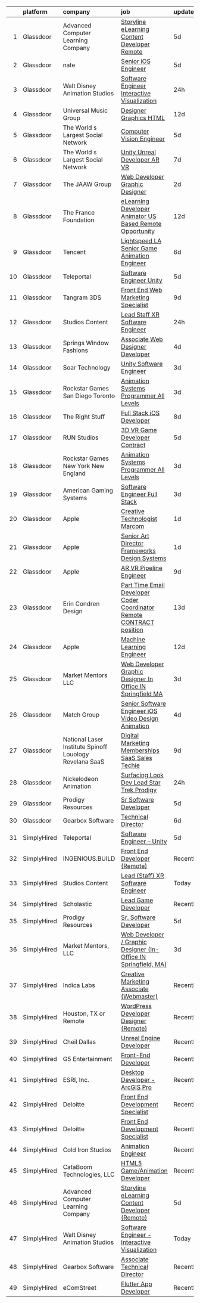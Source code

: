 

|    | platform    | company                                                     | job                                                                                                                                                                                                                                                                                                                                                                                                                                                                                                                                                                                                                                                                                                                                                                                                                                                                                                                                                                                                                                                                                                                                                                                                                                                                                                                                   | update_time   | location                      |
|---:|:------------|:------------------------------------------------------------|:--------------------------------------------------------------------------------------------------------------------------------------------------------------------------------------------------------------------------------------------------------------------------------------------------------------------------------------------------------------------------------------------------------------------------------------------------------------------------------------------------------------------------------------------------------------------------------------------------------------------------------------------------------------------------------------------------------------------------------------------------------------------------------------------------------------------------------------------------------------------------------------------------------------------------------------------------------------------------------------------------------------------------------------------------------------------------------------------------------------------------------------------------------------------------------------------------------------------------------------------------------------------------------------------------------------------------------------|:--------------|:------------------------------|
|  1 | Glassdoor   | Advanced Computer Learning Company                          | [Storyline eLearning Content Developer  Remote ](https://www.glassdoor.com/partner/jobListing.htm?pos=113&ao=1136043&s=58&guid=00000182c458c5d081b8b4cdce3c9d95&src=GD_JOB_AD&t=SR&vt=w&ea=1&cs=1_2e94e08c&cb=1661151528748&jobListingId=1008074375383&jrtk=3-0-1gb25hhfqk6de801-1gb25hhgag4d9800-b42f97e8e2d8995c-)                                                                                                                                                                                                                                                                                                                                                                                                                                                                                                                                                                                                                                                                                                                                                                                                                                                                                                                                                                                                                  | 5d            | Remote                        |
|  2 | Glassdoor   | nate                                                        | [Senior iOS Engineer](https://www.glassdoor.com/partner/jobListing.htm?pos=112&ao=1110586&s=58&guid=00000182c458c5d081b8b4cdce3c9d95&src=GD_JOB_AD&t=SR&vt=w&cs=1_5bc3aa5f&cb=1661151528748&jobListingId=1008073833461&cpc=654405A9B1E0A9F5&jrtk=3-0-1gb25hhfqk6de801-1gb25hhgag4d9800-5dbe72d6fb6f2f4e--6NYlbfkN0DG4ntHtB_rMsnfhgmnSvK2brktLme1L4SiDeJjQ-izrVOLqRJ5-yjEhSyAj73O13S_IEOR7_PpnZ1e9cbbFP_5wshXXgtt6wNnZoBp2bHKihElJnQhLIIPaoZ2uSm6xtLUVcboDtpKHpUF17fSbSnsrbXW44tVXZPoaPd9k3cXxXsOArOVrq63U6-08Bg1Wgco4n6oaUm-EAeBm2qMcx09S0Z5GklOWrjccxXmW_GpEtZaWD5tj5_hgUFiWiPTRKd8-crNz62nnoIPm_WhwtbcLKBJUDS-KY4lU8NWYl4i3qci124hm2xWYiGPDeqm0s8RIdGSCRt5udKCfjIwrz70RmxOQIwgUujHI-7lOuMCbrnw7c9gJWvN8ynluEWIjYxqrvpXSDar6lIYWM4Jy_SnSTKWlrxHQGpkMqm6nOwUI_CWuzKDOPVPWNMWRukt_5w5o_zH3uThkVSZPkYBWvd_J-t8JuhWF7fSk6heuiMb2yZDZ9-lACHIgOBSf1hk2HNDuUVu_OZX04PzV4nLcQn4E6UdqQOo918D_7roZBv_CurZ9ndGEhkOhYuP4pXyySfEuGufr3WBgxwx7_v8Dsot-In45vSRlod-S8YLWY00zqywh4c7pEi9DnnQgEv7tytIhAvrPVjgtzFQXusPJ3Eqs7vTJ5hzKIrVqcW1RHo6q7IEjVCC5Lkm4lS7WySuYSJitZ1467ucP2I8cwW8os02A6Cs8s6gzgxLmdOotsvKlg1Z4wxubHP0C8vUzEIf1SfGrkvC4hsE5mXvhaKM4n3mKDJwGk1q_kfY9mihTvfdbEYLDZif_3MDDd46r6OXaUr4hAulVxgJeF_CE2ZJDnGltbjOfrgZXd6fdWUGBDc2PI-f4de-JpoQYonRl0gQZjfsKCopyvlfAO2R9nR9SoE4d2o-p3wIegPucDUAdhgq7mbXpayLXlCoyfAuGAUYSjUh758jxz4SXQ%3D%3D) | 5d            | New York, NY                  |
|  3 | Glassdoor   | Walt Disney Animation Studios                               | [Software Engineer   Interactive Visualization](https://www.glassdoor.com/partner/jobListing.htm?pos=106&ao=1110586&s=58&guid=00000182c458c5d081b8b4cdce3c9d95&src=GD_JOB_AD&t=SR&vt=w&cs=1_f8f71787&cb=1661151528747&jobListingId=1008084142378&cpc=39A4E8CE329AB187&jrtk=3-0-1gb25hhfqk6de801-1gb25hhgag4d9800-7924f640731df901--6NYlbfkN0DAFTyt7pbDCC2JPO79CSdi1dIb81yjczP5qsKcZIxgiYm3-7g-689UM0rgypL64cqe_oj2KYsq9_pydfTa8Yt7RVwtWLbpmDBQU_l8tmpB5WmMU66NNvonKVJFK7oncfv9yUxXLP7ioOisKwIcGCXpyvzMfQ8mq737s0qmkDLeYZ3YLB0w_qpch-_3Phkobhvux6NuzhM_drTH3-DrFaurWFTEcaNZeT_IEB8Rn7jM_aqmLa1ng7Qm616v0L2fby6DOXpwDbeTvTuklJWc-lXtEB1fEmRepAJ0m1qNDN6UerJqy0StJTI36oN0EnSUaBcYMROlDv_fHGRJu7nTMwgUDz-XNSXYimfAyvMkcf_qhWZxuWwp55dkoSuF4CRj_1f4dUAGLs4oZXwts7CSALzcz2tvkSQzbfTJFrnTR2UCQvkuT7Pd8aqZuMPuIVITqV8%3D)                                                                                                                                                                                                                                                                                                                                                                                                                                                                                                                     | 24h           | Burbank, CA                   |
|  4 | Glassdoor   | Universal Music Group                                       | [Designer  Graphics   HTML](https://www.glassdoor.com/partner/jobListing.htm?pos=117&ao=1136043&s=58&guid=00000182c458c5d081b8b4cdce3c9d95&src=GD_JOB_AD&t=SR&vt=w&cs=1_ad2d4ddd&cb=1661151528748&jobListingId=1008063537685&jrtk=3-0-1gb25hhfqk6de801-1gb25hhgag4d9800-5bd67f65fa4856ab-)                                                                                                                                                                                                                                                                                                                                                                                                                                                                                                                                                                                                                                                                                                                                                                                                                                                                                                                                                                                                                                            | 12d           | Santa Monica, CA              |
|  5 | Glassdoor   | The World s Largest Social Network                          | [Computer Vision Engineer](https://www.glassdoor.com/partner/jobListing.htm?pos=107&ao=1110586&s=58&guid=00000182c458c5d081b8b4cdce3c9d95&src=GD_JOB_AD&t=SR&vt=w&ea=1&cs=1_deb11800&cb=1661151528747&jobListingId=1008075260622&cpc=6A22310A23505C64&jrtk=3-0-1gb25hhfqk6de801-1gb25hhgag4d9800-35c8dcc64f80e154--6NYlbfkN0DSgjPPcnEdvoK3uuxfISLALE6pB1FR7YSHOr_tSg5_QGIhoz_2VqUepdcKLBLI_zT-ByUZ7jUfNzxKmhUpoUNX_46a0P5eSJtFIKqmBxE2EUZWXuXIw_QgpOkukgLUflKYrCxeIMOLksSSMqbnyASmenJYhoRn4pFp-hnkcwA5_yroqHfnV4cY6ToiTi954KfUjMvXaoWp6XomPKcIyI29d4OEcjLCgPBtLcu8U5Xi1R1-hhr79ayx2_Mx0q1eRQ7p7PHn31DzIAOiWJHCoTwLjQFkcVoKWiMWq2eEsnL1Ok7JHFxC5v4G_VFpEBX85Y1dFxmXRQsC9SUriArclfcxhvZNsZcaHsgsJ69yDyZ_FYTaFOJAJhYm6HD0fL7O1V_cYBj_ox_cPPu8DQsJMwb9uIzs04VUOyT87tx8EQCW9Jq6tIOABe8JRjAaoJdBQKmXOo6Ll8a9peJqrFlB9FsuiCu1cfTrZlgAYsFhTqjp7iBfoDwfFwyYwGWx7Kxs0X46vROw8ftwPHqaZB2ye62W6S4i1kyQY1-bD5s0SUjUIbgJRVtC93SV0Y2wETS1ucuFGpemg1LV4PogmCACQkww)                                                                                                                                                                                                                                                                                                                                                                                   | 5d            | San Diego, CA                 |
|  6 | Glassdoor   | The World s Largest Social Network                          | [Unity Unreal Developer  AR VR ](https://www.glassdoor.com/partner/jobListing.htm?pos=108&ao=1110586&s=58&guid=00000182c458c5d081b8b4cdce3c9d95&src=GD_JOB_AD&t=SR&vt=w&ea=1&cs=1_e636c074&cb=1661151528748&jobListingId=1008071050775&cpc=7F6F94E2229B3AB5&jrtk=3-0-1gb25hhfqk6de801-1gb25hhgag4d9800-9f5628d9cfebf43d--6NYlbfkN0DSgjPPcnEdvoK3uuxfISLALE6pB1FR7YSHOr_tSg5_QGIhoz_2VqUepdcKLBLI_zSqSDsEJmP93KJyLow8fDRmDK97hPZUxVdRhY-RLzI6mplnG6kSbsrJNsU5J8SjuffQnYSaMvAlm31fMrPRABnGmUCUYZHZPacmbq2u4wbqlNmS-Yw8yCi6M08plgOXvlA1dqiPYQRc8_YLTINjvG_3zXqZPBfko5PQ0rq0ai-pCKlnQ6E1bFOI69tbIcmtwaiyAtBTy7fQCeb5w6V412vtjR_wrcPFHoZaMz-u31UjPYBx2tvVB_jp8KO8pqcBDDF8sEkt9ukRQjrpe9_FX-FzdN8WrJGeSdX18hzm_WXixERbJL828uFgR1Npb1be4bAdkKvmUrAkDZr3XAFoA7bIc9aZW4EhOCi5_E614zG71dQ64PtWSFCtiqbwxlI0xyljlne1DOcOmUO-Lgyu5-5Bag7N0GJLGlsOL9OuBUmM01uJZGtbI6tnn1VcdEyxsPyMxPpOX14FnDfCBwYO6SPPj3NbIzp8MwEn0nqcLlm-IU4Fsm5PkU6jSn2qz72gXxiJsmj43wvXDEy_ieBO_gii)                                                                                                                                                                                                                                                                                                                                                                             | 7d            | Sausalito, CA                 |
|  7 | Glassdoor   | The JAAW Group                                              | [Web Developer Graphic Designer](https://www.glassdoor.com/partner/jobListing.htm?pos=116&ao=1136043&s=58&guid=00000182c458c5d081b8b4cdce3c9d95&src=GD_JOB_AD&t=SR&vt=w&ea=1&cs=1_20931e75&cb=1661151528748&jobListingId=1008080633516&jrtk=3-0-1gb25hhfqk6de801-1gb25hhgag4d9800-5abbcc4b1884925f-)                                                                                                                                                                                                                                                                                                                                                                                                                                                                                                                                                                                                                                                                                                                                                                                                                                                                                                                                                                                                                                  | 2d            | Cottonwood Heights, UT        |
|  8 | Glassdoor   | The France Foundation                                       | [eLearning Developer  Animator  US Based Remote Opportunity ](https://www.glassdoor.com/partner/jobListing.htm?pos=111&ao=1110586&s=58&guid=00000182c458c5d081b8b4cdce3c9d95&src=GD_JOB_AD&t=SR&vt=w&cs=1_3077c4a2&cb=1661151528748&jobListingId=1008062645457&cpc=6FC5BA77C9A4CD78&jrtk=3-0-1gb25hhfqk6de801-1gb25hhgag4d9800-5887e3616b4b6862--6NYlbfkN0D0ff9e8Lfwlpl5zGbQmpn59AL71QmFd7VKOAnfyjZzp5sdngV8WPgYe0dov1m7Y2n8pOoBRAJrOcRnWPtQR_ti1DqJN4xyBYi2DAKHCVDSBjDiLX9dpw3WLZc4Sr9yBo5NEXK2bRwoc_PngN01uTLSSRxKGqUFNRPS0ikkcOqEl2hiqnv3PYKSC650u1vi41WFv3h8vr_xvR2CRqr-uTD5rVTPuNOx0mNm0ZEtwBbKS5r-gAlwaSTrnvTHkYfPfTlTcUGN6eNyYPdeaA3XahwtYFZyrnA_5KvWwRWue5LMzEIZagWuxAaMm0WClbEbjnrmFGsW2LO7uITLySQbCAwDBxSm81Kd0KBjxAqfDm5gRuGHbxVELxEMX2HNvybbFAY8o0DOUZw4CmjvYDWE_CHx1mGRxTYH0nVsNIYXhHD_-i8u_-BzRn9CK0eJtD7CPttN0REX9y3O0aDDvX_yCFdON26Ob7FxAR0%3D)                                                                                                                                                                                                                                                                                                                                                                                                                                                                       | 12d           | Old Lyme, CT                  |
|  9 | Glassdoor   | Tencent                                                     | [Lightspeed LA   Senior Game Animation Engineer](https://www.glassdoor.com/partner/jobListing.htm?pos=118&ao=1136043&s=58&guid=00000182c458c5d081b8b4cdce3c9d95&src=GD_JOB_AD&t=SR&vt=w&cs=1_dd23585b&cb=1661151528748&jobListingId=1008072445587&jrtk=3-0-1gb25hhfqk6de801-1gb25hhgag4d9800-68f2402b1d8376c0-)                                                                                                                                                                                                                                                                                                                                                                                                                                                                                                                                                                                                                                                                                                                                                                                                                                                                                                                                                                                                                       | 6d            | Irvine, CA                    |
| 10 | Glassdoor   | Teleportal                                                  | [Software Engineer   Unity](https://www.glassdoor.com/partner/jobListing.htm?pos=105&ao=1110586&s=58&guid=00000182c458c5d081b8b4cdce3c9d95&src=GD_JOB_AD&t=SR&vt=w&ea=1&cs=1_d60f78d6&cb=1661151528747&jobListingId=1008075046577&cpc=FF950A86FEA5DF54&jrtk=3-0-1gb25hhfqk6de801-1gb25hhgag4d9800-a2586b8f60e5c255--6NYlbfkN0AntC0C-TCVph3zu4OMPCfnQ-MMa4QglcNogR1ub3Tc_pVtaDijIQNGqjZUjoXo2yKwu64KD8-YtFIR2I8kkqCbL07rpeOqxyEMXIKB1ZwOfsl0Q6IfIhQNenE7zHvKHruNGpl76kDxluITjcBqrRgn64vIx2FQD8vXwu5Xm23Gx3RzCIfCAb9mVGdhDJfdG4HgAPPXPnewgSfUZVQ3tw41Y6kdmfy4acTYVrDGqJJDqdQaCBtelO3t8e6ZFCXQ1H-Ykb-lTGyFhvwfPJBclHgPtbzDgo2X24nvZUd4tg6d-bnH4V0gebcn6XYk-iVu2TTYO1VgNJBytbeXS9QhSsPrIcmPpJY7QOSwFNRpMRVjEAK6xWbWkhlXusbntpByFbkc8ePvfidlEpwurxj-rvo-ZIHWx26Lgg09R9bzXWcOX4heHkmBX8Y7eckFzq5Ykx2in5eFM7cszSG7jTEnrbWnKCEmHui5YSgVJzdEPZT6WgMcmzMac5zPWLLjoggpVxuFgYCvHLHQyg%3D%3D)                                                                                                                                                                                                                                                                                                                                                                                                                                                      | 5d            | Culver City, CA               |
| 11 | Glassdoor   | Tangram 3DS                                                 | [Front End Web   Marketing Specialist](https://www.glassdoor.com/partner/jobListing.htm?pos=128&ao=1136043&s=58&guid=00000182c458c5d081b8b4cdce3c9d95&src=GD_JOB_AD&t=SR&vt=w&ea=1&cs=1_02da0109&cb=1661151528749&jobListingId=1008068902493&jrtk=3-0-1gb25hhfqk6de801-1gb25hhgag4d9800-0eb4f8e6b35c93b6-)                                                                                                                                                                                                                                                                                                                                                                                                                                                                                                                                                                                                                                                                                                                                                                                                                                                                                                                                                                                                                            | 9d            | Kittery, ME                   |
| 12 | Glassdoor   | Studios Content                                             | [Lead  Staff  XR Software Engineer](https://www.glassdoor.com/partner/jobListing.htm?pos=110&ao=1110586&s=58&guid=00000182c458c5d081b8b4cdce3c9d95&src=GD_JOB_AD&t=SR&vt=w&cs=1_1aef36ab&cb=1661151528748&jobListingId=1008084142322&cpc=F583A5AE0DDDFE3A&jrtk=3-0-1gb25hhfqk6de801-1gb25hhgag4d9800-52da17fde8def50e--6NYlbfkN0DAFTyt7pbDCC2JPO79CSdi1dIb81yjczP5qsKcZIxgiYm3-7g-689UM0rgypL64cqe_oj2KYsq9yQ42C_6Oqk-vvcsFRLPb8XJYqL8oZMsjjVg0BntxMODKJS6A1seYf_d8EpsNbB6kHhyEOHJ6U5H9SlVlgM019H8VqOoQx5xmOgtJYCx2b3T93jO4KxapzQZ9mTz4VshIXEbMCrrEE4EDE9mimg0UWGdDbL4vgGmEZIzSzla9-OyUaq3NXlpzmnaP4u_-3fITZ97h7pQXaFpFx_xYPUWy2mwJWLGAk44l7WCzd2HRkEx1NiltbUUfMietwvyUZQ_QphOq0RWtCWBS8xlKagwPhD_Icuu7KdeTfHjNMIc_ZP8mg3PzLEXMHh0FfsCpZM1iBeZdtqIto7-yz_Sl5XqI-7xi4c3r7Bk4HMDwZXqONLt0ZD35X6Mz3s%3D)                                                                                                                                                                                                                                                                                                                                                                                                                                                                                                                                 | 24h           | Glendale, CA                  |
| 13 | Glassdoor   | Springs Window Fashions                                     | [Associate Web Designer Developer](https://www.glassdoor.com/partner/jobListing.htm?pos=127&ao=1136043&s=58&guid=00000182c458c5d081b8b4cdce3c9d95&src=GD_JOB_AD&t=SR&vt=w&cs=1_6dd22ffc&cb=1661151528749&jobListingId=1008077258719&jrtk=3-0-1gb25hhfqk6de801-1gb25hhgag4d9800-0a243721428c9c11-)                                                                                                                                                                                                                                                                                                                                                                                                                                                                                                                                                                                                                                                                                                                                                                                                                                                                                                                                                                                                                                     | 4d            | Middleton, WI                 |
| 14 | Glassdoor   | Soar Technology                                             | [Unity Software Engineer](https://www.glassdoor.com/partner/jobListing.htm?pos=123&ao=1136043&s=58&guid=00000182c458c5d081b8b4cdce3c9d95&src=GD_JOB_AD&t=SR&vt=w&ea=1&cs=1_67351c2e&cb=1661151528749&jobListingId=1008078422304&jrtk=3-0-1gb25hhfqk6de801-1gb25hhgag4d9800-f0cf33134b4aa830-)                                                                                                                                                                                                                                                                                                                                                                                                                                                                                                                                                                                                                                                                                                                                                                                                                                                                                                                                                                                                                                         | 3d            | Orlando, FL                   |
| 15 | Glassdoor   | Rockstar Games San Diego   Toronto                          | [Animation Systems Programmer  All Levels ](https://www.glassdoor.com/partner/jobListing.htm?pos=124&ao=1136043&s=58&guid=00000182c458c5d081b8b4cdce3c9d95&src=GD_JOB_AD&t=SR&vt=w&cs=1_066c82be&cb=1661151528749&jobListingId=1008080153314&jrtk=3-0-1gb25hhfqk6de801-1gb25hhgag4d9800-ae29f56d685559e8-)                                                                                                                                                                                                                                                                                                                                                                                                                                                                                                                                                                                                                                                                                                                                                                                                                                                                                                                                                                                                                            | 3d            | Carlsbad, CA                  |
| 16 | Glassdoor   | The Right Stuff                                             | [Full Stack iOS Developer](https://www.glassdoor.com/partner/jobListing.htm?pos=102&ao=1110586&s=58&guid=00000182c458c5d081b8b4cdce3c9d95&src=GD_JOB_AD&t=SR&vt=w&ea=1&cs=1_00aeca57&cb=1661151528747&jobListingId=1008069859380&cpc=AB75CEC7054B3AF3&jrtk=3-0-1gb25hhfqk6de801-1gb25hhgag4d9800-70d51e4943cd058f--6NYlbfkN0CHpSnjIPxMtekS58WZl5Olhjo2iWL5RjE_Boe0ccr3FtkVqT9ttgfNyRfZO5uZw7IzCNeF8qmY9v3T-JBYfuZm0YRRc-K4X5ffRQGyhJ7ZQn-1-dDAip-8gCrZabxwYuxn5Rp-t6tXt1UvBYZwl2h5gvC6FDh_tC-3QRtH7KrU7hX8KJJnZPMyrN6imKk9DVJcLQ3Wx2tFxgiNgz2vGPJ18kxRnm_fTQZBMCRJVm_qfW5pU9-sOtiWYBilVQlAAoYu5EHDdhoo3iQklFvkmNMi_bJcxKbhYN-nGSYKgZjRgimxESXsDtiGi-ERXZm5-vz9_a1o2XwjQBTFtU8Jps6NaqLoUvy5RpU2CYTzoCVnDwVqodCx0tUjPkSxgLZ-zFFGouEyYVWbfkjECwMcIBywxQ3B4HF3Qm5VZENAhMOMp15RyFbSUCCfWMzwvQC1yuSmSgkluhJeCRK4_erq77GHv5YHeMEvhfkNClL6tDbgxQ-tYvvc3ctlfYPZs8deCHzrBd5b1Fi87Q%3D%3D)                                                                                                                                                                                                                                                                                                                                                                                                                                                       | 8d            | Brea, CA                      |
| 17 | Glassdoor   | RUN Studios                                                 | [3D VR Game Developer  Contract ](https://www.glassdoor.com/partner/jobListing.htm?pos=114&ao=1136043&s=58&guid=00000182c458c5d081b8b4cdce3c9d95&src=GD_JOB_AD&t=SR&vt=w&cs=1_f8d7c519&cb=1661151528748&jobListingId=1008074804265&jrtk=3-0-1gb25hhfqk6de801-1gb25hhgag4d9800-a2ad1323dc23439e-)                                                                                                                                                                                                                                                                                                                                                                                                                                                                                                                                                                                                                                                                                                                                                                                                                                                                                                                                                                                                                                      | 5d            | New York, NY                  |
| 18 | Glassdoor   | Rockstar Games New York   New England                       | [Animation Systems Programmer  All Levels ](https://www.glassdoor.com/partner/jobListing.htm?pos=126&ao=1136043&s=58&guid=00000182c458c5d081b8b4cdce3c9d95&src=GD_JOB_AD&t=SR&vt=w&cs=1_403cface&cb=1661151528749&jobListingId=1008079538373&jrtk=3-0-1gb25hhfqk6de801-1gb25hhgag4d9800-da818aa6d1714b90-)                                                                                                                                                                                                                                                                                                                                                                                                                                                                                                                                                                                                                                                                                                                                                                                                                                                                                                                                                                                                                            | 3d            | Manhattan                     |
| 19 | Glassdoor   | American Gaming Systems                                     | [Software Engineer  Full Stack](https://www.glassdoor.com/partner/jobListing.htm?pos=129&ao=1136043&s=58&guid=00000182c458c5d081b8b4cdce3c9d95&src=GD_JOB_AD&t=SR&vt=w&ea=1&cs=1_fb9a5341&cb=1661151528749&jobListingId=1008079007429&jrtk=3-0-1gb25hhfqk6de801-1gb25hhgag4d9800-098c553b807bb6b9-)                                                                                                                                                                                                                                                                                                                                                                                                                                                                                                                                                                                                                                                                                                                                                                                                                                                                                                                                                                                                                                   | 3d            | Atlanta, GA                   |
| 20 | Glassdoor   | Apple                                                       | [Creative Technologist  Marcom](https://www.glassdoor.com/partner/jobListing.htm?pos=115&ao=1136043&s=58&guid=00000182c458c5d081b8b4cdce3c9d95&src=GD_JOB_AD&t=SR&vt=w&cs=1_100395ee&cb=1661151528748&jobListingId=1008083007694&jrtk=3-0-1gb25hhfqk6de801-1gb25hhgag4d9800-dbc3a7b0a0f122f1-)                                                                                                                                                                                                                                                                                                                                                                                                                                                                                                                                                                                                                                                                                                                                                                                                                                                                                                                                                                                                                                        | 1d            | Cupertino, CA                 |
| 21 | Glassdoor   | Apple                                                       | [Senior Art Director  Frameworks   Design Systems](https://www.glassdoor.com/partner/jobListing.htm?pos=125&ao=1136043&s=58&guid=00000182c458c5d081b8b4cdce3c9d95&src=GD_JOB_AD&t=SR&vt=w&cs=1_1617a5f2&cb=1661151528749&jobListingId=1008082441727&jrtk=3-0-1gb25hhfqk6de801-1gb25hhgag4d9800-95323ac837718063-)                                                                                                                                                                                                                                                                                                                                                                                                                                                                                                                                                                                                                                                                                                                                                                                                                                                                                                                                                                                                                     | 1d            | Cupertino, CA                 |
| 22 | Glassdoor   | Apple                                                       | [AR VR Pipeline Engineer](https://www.glassdoor.com/partner/jobListing.htm?pos=109&ao=1110586&s=58&guid=00000182c458c5d081b8b4cdce3c9d95&src=GD_JOB_AD&t=SR&vt=w&cs=1_7870c488&cb=1661151528747&jobListingId=1008068025666&cpc=334ABAF5D42DC775&jrtk=3-0-1gb25hhfqk6de801-1gb25hhgag4d9800-3e31f7e030a619a9--6NYlbfkN0BvKrLyj5gPmtZO9T8euul8TCxuuKNOtzRJOomxnwSEodTz2Bc-sPZl1dBMH13w-jOn-z4oREFcRMKxAO_d9jckgdAmZNeCH-vBMb5EZYWWQn24NRKpSKGkgq8Fq87y_RqJ-aFc0OpujB-kyuL0R_EaAYBNg7OCR3OEqNr7_vy0sP6S3D9lc-9PFPlLnIoO1ExL5QKFKA4M3tY2t0DWzGHEyBbu7Jq1NNNtug9lzIb1pat6YTStlOysdQAU8Z3Ldev5KIwAygyGBLP90Rr8IwaFzbtELCl1nYid6X7omp12nts5XXWV9wp2yOZglmNit1SLzfxZhtMGGasnaKwlrkpspwcl00PSmErN6KnW5QXyzK0swKTkywdBQ2S3uLkpmZU2-oM4RDt-vm5jSBdtU1SHxGLply1eOSv5bM4tJU4ZsXRm7T_sxUQVWwBVE-TVw0icnmB0cX7MAj_xaZvZHiZA0_YuBDpuIENXm1Ntylf-KBfzIZlD7uFM947WM9tOmM6ZHWkDo20Od7gLZzizlEVV_oyZXclmbenF4B4KjX3iFG8VKQQ0rCqitkwtgZBSGr_aTdqdD0HM_AIAytMetnCSnt_B-ruVcmsCuABGAZHyMc0llXE5vAlrOGMSBxrrZ7q6T4b9GGB3HIEDGb939tPfN4Be3QbvBlDPSGyPOg2-cxyqXQZ9aV3PBczPl_QXvo4e6aE_89yD_rmAyCOgdXgA66LVrOo5kfo4sMLAvBnUrkdFgG3i_kT7Fn5LAI4lqZ8US41X6xrN0OGfvND1VgJ-XN1Z-QQdST0Cflusx73i_k78DeJgIbvSuSMaSf-7Wl2a-Ec8PRG2aUkC92cOgbqLqAfxGzSlgjjnhYGDBekpMwvk5y2YQrZuVIuLaWmVk2r-UvmpchpTHwEUdncDMXXfLuJWNf-0_TYClUEyzsdOyMklEk3yLT3tQwM739Xt9MM%3D)           | 9d            | Seattle, WA                   |
| 23 | Glassdoor   | Erin Condren Design                                         | [Part Time Email Developer Coder   Coordinator  Remote CONTRACT position ](https://www.glassdoor.com/partner/jobListing.htm?pos=122&ao=1136043&s=58&guid=00000182c458c5d081b8b4cdce3c9d95&src=GD_JOB_AD&t=SR&vt=w&ea=1&cs=1_4a3c26eb&cb=1661151528749&jobListingId=1008061303564&jrtk=3-0-1gb25hhfqk6de801-1gb25hhgag4d9800-1586c87c1c66f62b-)                                                                                                                                                                                                                                                                                                                                                                                                                                                                                                                                                                                                                                                                                                                                                                                                                                                                                                                                                                                        | 13d           | Remote                        |
| 24 | Glassdoor   | Apple                                                       | [Machine Learning Engineer](https://www.glassdoor.com/partner/jobListing.htm?pos=121&ao=1136043&s=58&guid=00000182c458c5d081b8b4cdce3c9d95&src=GD_JOB_AD&t=SR&vt=w&cs=1_211ba307&cb=1661151528749&jobListingId=1008063977531&jrtk=3-0-1gb25hhfqk6de801-1gb25hhgag4d9800-3152d040ad9c052e-)                                                                                                                                                                                                                                                                                                                                                                                                                                                                                                                                                                                                                                                                                                                                                                                                                                                                                                                                                                                                                                            | 12d           | Cupertino, CA                 |
| 25 | Glassdoor   | Market Mentors  LLC                                         | [Web Developer   Graphic Designer  In Office IN Springfield  MA ](https://www.glassdoor.com/partner/jobListing.htm?pos=101&ao=1110586&s=58&guid=00000182c458c5d081b8b4cdce3c9d95&src=GD_JOB_AD&t=SR&vt=w&ea=1&cs=1_941771ec&cb=1661151528747&jobListingId=1008078790022&cpc=826D9D5C55F3CEDD&jrtk=3-0-1gb25hhfqk6de801-1gb25hhgag4d9800-7da6e7b47f097f2d--6NYlbfkN0DrgQq5ECBajiuqohNCSf6c7_2Cek-sBUhiO2bmmkiCIRqTyLZK6QXQOrumORkPUcDOTFlUvI4Ol4VU9OnnMsi7fzzm7gca_O-4Z6fJZ-Iw7PyI9v2UiSnSWih_ykDp1O2havbOVXSJPQli0gkBJCG6QZwZcb-LbnEMTRAVNeXGVa-9O9rFJGMh7mnc3SdDEamj_yatIr8EfYrVSxDMA1qjTcgKf9Dra6rkg0Xd1tjkMFxaeV4VBPYjaA2NH__ujutaygfbRz36NVKabJDBVtkleAu8d7F5ErPv1xpXCUgFzLeUMu0uoFPFptRbP7PSccBihtMX_OE6bh5RRcsGz-4OuRUUHtGBXP2NKfWnvPw_nF135fwLT_jSDaBD1xldt3536zeTAhRzueiLBT1G7m9dR9BluPy3aLU5YV9JZWJynLDm_7HAFFHHuFQPwX8DBaSbBggHOEi7NwdWYm_rKBJwBcpNvXT6NlNEMQ5skcPfysR6w6-_rM_Q2zYAnXKeS6wXsqF9aHmrMpiGAq_viObn1TKarvMC_SKT1P8sE1sfvMKW_SxD9RSU)                                                                                                                                                                                                                                                                                                                                                                            | 3d            | Springfield, MA               |
| 26 | Glassdoor   | Match Group                                                 | [Senior Software Engineer  iOS  Video  Design  Animation ](https://www.glassdoor.com/partner/jobListing.htm?pos=119&ao=1136043&s=58&guid=00000182c458c5d081b8b4cdce3c9d95&src=GD_JOB_AD&t=SR&vt=w&ea=1&cs=1_6c3b6f1a&cb=1661151528748&jobListingId=1008077768991&jrtk=3-0-1gb25hhfqk6de801-1gb25hhgag4d9800-9e718f393445d26e-)                                                                                                                                                                                                                                                                                                                                                                                                                                                                                                                                                                                                                                                                                                                                                                                                                                                                                                                                                                                                        | 4d            | Dallas, TX                    |
| 27 | Glassdoor   | National Laser Institute Spinoff   Louology   Revelana SaaS | [Digital Marketing  Memberships   SaaS Sales Techie](https://www.glassdoor.com/partner/jobListing.htm?pos=103&ao=1110586&s=58&guid=00000182c458c5d081b8b4cdce3c9d95&src=GD_JOB_AD&t=SR&vt=w&ea=1&cs=1_81f44a8a&cb=1661151528747&jobListingId=1008068911018&cpc=D63B283A36941509&jrtk=3-0-1gb25hhfqk6de801-1gb25hhgag4d9800-ce89aa23009b1c36--6NYlbfkN0BxkLIcfe0oqaYINownie861a0BJtkzmJW-WyGv8J0JYNFW8oQHz1wbvj_f-6pZXKFs39C5HYDJAun2xiK8kT14n2FBdJ2_IV5P7fLAVoIpAPoU7I-jaGAdCUI_DNCk7fRWhvHWG5Rr1ymXTyzBAMRa3T80TC7-yeYBvTn7Hm3WLXCBuMW6Li9aNXTNYESyh3U28q7J047m6D_0n_k-JGehMPJ8Zv9cqpulPfD4d0N6p5nVbIlT6VRExKoHwQtFmsXqbYQvLlQc3Xw4NsLx4hdaC0V5Rt_2dqmX1-yfs2Y9tLRmShAjLtIJhfPJi_ful06kCYQNJVjzHdLFbEAUJJlt8cTgSMRp7b_QAkyC6AyOwZmwoOOMrnkMjyT8JxmAnVmsaDt-t8nTAY7PSVPcooyshSnJ0Hmg7MPc5Zjexgjpv8JWM9d2hpQ3jnMwkj4hEw5G9DVMi_UHY_y3iaCNUSwiz6oU1BOkqI0pZip5dQlazhtxnL4n2xw8LIz6cN651zZaCBz8o5Axt3HZxvDrJBgnqPY55-Grh105kabic8tXbg%3D%3D)                                                                                                                                                                                                                                                                                                                                                                                             | 9d            | Scottsdale, AZ                |
| 28 | Glassdoor   | Nickelodeon Animation                                       | [Surfacing Look Dev Lead  Star Trek  Prodigy ](https://www.glassdoor.com/partner/jobListing.htm?pos=120&ao=1136043&s=58&guid=00000182c458c5d081b8b4cdce3c9d95&src=GD_JOB_AD&t=SR&vt=w&cs=1_fd83ea81&cb=1661151528748&jobListingId=1008083669172&jrtk=3-0-1gb25hhfqk6de801-1gb25hhgag4d9800-c6a477cf8693ed77-)                                                                                                                                                                                                                                                                                                                                                                                                                                                                                                                                                                                                                                                                                                                                                                                                                                                                                                                                                                                                                         | 24h           | Burbank, CA                   |
| 29 | Glassdoor   | Prodigy Resources                                           | [Sr  Software Developer](https://www.glassdoor.com/partner/jobListing.htm?pos=104&ao=1110586&s=58&guid=00000182c458c5d081b8b4cdce3c9d95&src=GD_JOB_AD&t=SR&vt=w&ea=1&cs=1_f8b1ae23&cb=1661151528747&jobListingId=1008073502263&cpc=7095061949A44974&jrtk=3-0-1gb25hhfqk6de801-1gb25hhgag4d9800-404555c049bc27ec--6NYlbfkN0A2ztIwgPcC5sUL1oQzLFCSvVVkIkslVOnYdQ0mpSfPA6NpMWu6Kno4nnrYB-fWKcufpT5xOxPe2qCsSX5um4scelRw14WwX33UYcL6KO34QeC8INwRzUAPtwFkNlVpOdX4f4P1DQp2fZ-UJ251JBajJ815MIKFs7XVquBdwSk1fsH67WzqITEoiy4zNby8cnvMsccA51LXwgJ6jokJBv6kev5cRx55j6s63HIjBoqfgvsGGOnJnHI0f7PjXEJhHOXY2stgNaYvbzRUSB-uvrZdddPAPxsUpHmgy2d80rLtxh98YDOU_G7FfjKDrhSXph2bV9UuSTLWkvcQsKsMkOj35qz7m4m0G_VVtn9Yl22P7a8rlwCoh2-J-lPBHdvLjqUeNL3P2bGfMGYUY5YEsgynQCnm8M64qawzinOr481puG6rNTvU5WixG04DL-_H1YduUCG7SDExcH0yevEodqjtAn3B8ccVtM4GV0nbijJxxI5m49uCRQcrYNvSKsdDPN-cRFI7Mnj_oQ%3D%3D)                                                                                                                                                                                                                                                                                                                                                                                                                                                         | 5d            | Remote                        |
| 30 | Glassdoor   | Gearbox Software                                            | [Technical Director](https://www.glassdoor.com/partner/jobListing.htm?pos=130&ao=1136043&s=58&guid=00000182c458c5d081b8b4cdce3c9d95&src=GD_JOB_AD&t=SR&vt=w&ea=1&cs=1_9be10594&cb=1661151528750&jobListingId=1008072838271&jrtk=3-0-1gb25hhfqk6de801-1gb25hhgag4d9800-abb3e65175df8ecd-)                                                                                                                                                                                                                                                                                                                                                                                                                                                                                                                                                                                                                                                                                                                                                                                                                                                                                                                                                                                                                                              | 6d            | Frisco, TX                    |
| 31 | SimplyHired | Teleportal                                                  | [Software Engineer – Unity](https://www.simplyhired.com/job/U01SrNCdaTYrZ4QRxBfL5yHDd4v1jD1-oTLFHKeuSIyfvwU1yzfxvQ?q=animation+developer)                                                                                                                                                                                                                                                                                                                                                                                                                                                                                                                                                                                                                                                                                                                                                                                                                                                                                                                                                                                                                                                                                                                                                                                             | 5d            | Culver City, CA               |
| 32 | SimplyHired | INGENIOUS.BUILD                                             | [Front End Developer (Remote)](https://www.simplyhired.com/job/6j79CYZDql2eX7fABHmfSi8Pap2YCIU-BNMpRKJwhHcBQJ67M7QELQ?q=animation+developer)                                                                                                                                                                                                                                                                                                                                                                                                                                                                                                                                                                                                                                                                                                                                                                                                                                                                                                                                                                                                                                                                                                                                                                                          | Recently      | Nashville, TN                 |
| 33 | SimplyHired | Studios Content                                             | [Lead (Staff) XR Software Engineer](https://www.simplyhired.com/job/Y38mViullDUFmjHgMW2Wyhf5eRel1HI5oUqj95wS_LJvs4PtVRBZVA?q=animation+developer)                                                                                                                                                                                                                                                                                                                                                                                                                                                                                                                                                                                                                                                                                                                                                                                                                                                                                                                                                                                                                                                                                                                                                                                     | Today         | Glendale, CA                  |
| 34 | SimplyHired | Scholastic                                                  | [Lead Game Developer](https://www.simplyhired.com/job/DTz35nzJgDgVh070S-dwrObT5Rl9sNQdLka6ZUBayi3X1bodL5Wyaw?q=animation+developer)                                                                                                                                                                                                                                                                                                                                                                                                                                                                                                                                                                                                                                                                                                                                                                                                                                                                                                                                                                                                                                                                                                                                                                                                   | Recently      | New York, NY                  |
| 35 | SimplyHired | Prodigy Resources                                           | [Sr. Software Developer](https://www.simplyhired.com/job/glkHWngk0IR3yvhv8yXAXhntzPU5P7K3GdJixAeaGDkFhH6fcUWCHw?q=animation+developer)                                                                                                                                                                                                                                                                                                                                                                                                                                                                                                                                                                                                                                                                                                                                                                                                                                                                                                                                                                                                                                                                                                                                                                                                | 5d            | Remote                        |
| 36 | SimplyHired | Market Mentors, LLC                                         | [Web Developer / Graphic Designer (In-Office IN Springfield, MA)](https://www.simplyhired.com/job/O2JM3P62yfgrJ7vbOJJ1DIO2ROdM60FcioKWWNCu4XXvn1FU8pnANw?q=animation+developer)                                                                                                                                                                                                                                                                                                                                                                                                                                                                                                                                                                                                                                                                                                                                                                                                                                                                                                                                                                                                                                                                                                                                                       | 3d            | Hartford, CT                  |
| 37 | SimplyHired | Indica Labs                                                 | [Creative Marketing Associate (Webmaster)](https://www.simplyhired.com/job/CiOYg9ZwXWnfAfWFYgpeXNQ65sUJYFSHCYI9aKhasdAuHPtez9K0_g?q=animation+developer)                                                                                                                                                                                                                                                                                                                                                                                                                                                                                                                                                                                                                                                                                                                                                                                                                                                                                                                                                                                                                                                                                                                                                                              | Recently      | Albuquerque, NM               |
| 38 | SimplyHired | Houston, TX or Remote                                       | [WordPress Developer Designer (Remote)](https://www.simplyhired.com/job/h5NIRqnG6nzwtBLlFlrT64773r4CAOGZWfW6vATD8Z8CzAc7NchDIg?q=animation+developer)                                                                                                                                                                                                                                                                                                                                                                                                                                                                                                                                                                                                                                                                                                                                                                                                                                                                                                                                                                                                                                                                                                                                                                                 | Recently      | The Woodlands, TX             |
| 39 | SimplyHired | Cheil Dallas                                                | [Unreal Engine Developer](https://www.simplyhired.com/job/Q9V7fOI8cFIKjiVFEqz8pA2CfMYgseWFZqr_Y8nKnFqipnyOv_4Jsg?q=animation+developer)                                                                                                                                                                                                                                                                                                                                                                                                                                                                                                                                                                                                                                                                                                                                                                                                                                                                                                                                                                                                                                                                                                                                                                                               | Recently      | Plano, TX                     |
| 40 | SimplyHired | G5 Entertainment                                            | [Front-End Developer](https://www.simplyhired.com/job/zKfcymdm3jmvJkBPXSuTDEK61tlLrs7TDRlx0PAnh1xsM9fx_-M9Zw?q=animation+developer)                                                                                                                                                                                                                                                                                                                                                                                                                                                                                                                                                                                                                                                                                                                                                                                                                                                                                                                                                                                                                                                                                                                                                                                                   | Recently      | Remote                        |
| 41 | SimplyHired | ESRI, Inc.                                                  | [Desktop Developer - ArcGIS Pro](https://www.simplyhired.com/job/Pn0jlgPOSBBY-nMbXrtFeV4yvqyMnKMGCwWZz4L1Vtp9irTKUDf2Rg?q=animation+developer)                                                                                                                                                                                                                                                                                                                                                                                                                                                                                                                                                                                                                                                                                                                                                                                                                                                                                                                                                                                                                                                                                                                                                                                        | Recently      | Remote                        |
| 42 | SimplyHired | Deloitte                                                    | [Front End Development Specialist](https://www.simplyhired.com/job/FdELf3SO642Boig6p-Y0WH7HDj5uGQwiLdAm8wKlegLBEb_wNryG3w?q=animation+developer)                                                                                                                                                                                                                                                                                                                                                                                                                                                                                                                                                                                                                                                                                                                                                                                                                                                                                                                                                                                                                                                                                                                                                                                      | Recently      | Costa Mesa, CA                |
| 43 | SimplyHired | Deloitte                                                    | [Front End Development Specialist](https://www.simplyhired.com/job/Bg6EwEiLW3kpTvgkU30pm0uutmwcEuhgnq5nQUDXTdzfVeNSEdItHQ?q=animation+developer)                                                                                                                                                                                                                                                                                                                                                                                                                                                                                                                                                                                                                                                                                                                                                                                                                                                                                                                                                                                                                                                                                                                                                                                      | Recently      | Des Moines, IA +119 locations |
| 44 | SimplyHired | Cold Iron Studios                                           | [Animation Engineer](https://www.simplyhired.com/job/_k9O-EHdSx8NESZMFWM66htNlUjbI1UCI5s37Wea0oYwUMx34VHqVg?q=animation+developer)                                                                                                                                                                                                                                                                                                                                                                                                                                                                                                                                                                                                                                                                                                                                                                                                                                                                                                                                                                                                                                                                                                                                                                                                    | Recently      | Remote                        |
| 45 | SimplyHired | CataBoom Technologies, LLC                                  | [HTML5 Game/Animation Developer](https://www.simplyhired.com/job/rcD9kqRruTFu3sLPN7RcYmKqhwYda35Xkfl4DXnDIh1VgwPtoMUoDw?q=animation+developer)                                                                                                                                                                                                                                                                                                                                                                                                                                                                                                                                                                                                                                                                                                                                                                                                                                                                                                                                                                                                                                                                                                                                                                                        | Recently      | Richardson, TX                |
| 46 | SimplyHired | Advanced Computer Learning Company                          | [Storyline eLearning Content Developer (Remote)](https://www.simplyhired.com/job/AT2idnp2Ohdwj3QISLKZYPFaabi3ALR4WMc09jyAyyJUSTomXcRfow?q=animation+developer)                                                                                                                                                                                                                                                                                                                                                                                                                                                                                                                                                                                                                                                                                                                                                                                                                                                                                                                                                                                                                                                                                                                                                                        | 5d            | Remote                        |
| 47 | SimplyHired | Walt Disney Animation Studios                               | [Software Engineer - Interactive Visualization](https://www.simplyhired.com/job/SmS77Hu9evr3tKlm-t-dgzyef60DS4KBBpceSunYlv4GW7PNl5XuHw?q=animation+developer)                                                                                                                                                                                                                                                                                                                                                                                                                                                                                                                                                                                                                                                                                                                                                                                                                                                                                                                                                                                                                                                                                                                                                                         | Today         | Burbank, CA                   |
| 48 | SimplyHired | Gearbox Software                                            | [Associate Technical Director](https://www.simplyhired.com/job/IcaSn8y4ZVrLqoSEjRi3j3atIqxAUQ3BFxdweUoL0BYLlGqs5Oe1AQ?q=animation+developer)                                                                                                                                                                                                                                                                                                                                                                                                                                                                                                                                                                                                                                                                                                                                                                                                                                                                                                                                                                                                                                                                                                                                                                                          | Recently      | Frisco, TX                    |
| 49 | SimplyHired | eComStreet                                                  | [Flutter App Developer](https://www.simplyhired.com/job/tDl5nvR77GAKSYTP-t31uXvaT2NUYZ2L311zdwTy_9dK5DVNUxs9Gg?q=animation+developer)                                                                                                                                                                                                                                                                                                                                                                                                                                                                                                                                                                                                                                                                                                                                                                                                                                                                                                                                                                                                                                                                                                                                                                                                 | Recently      | Chicago, IL                   |